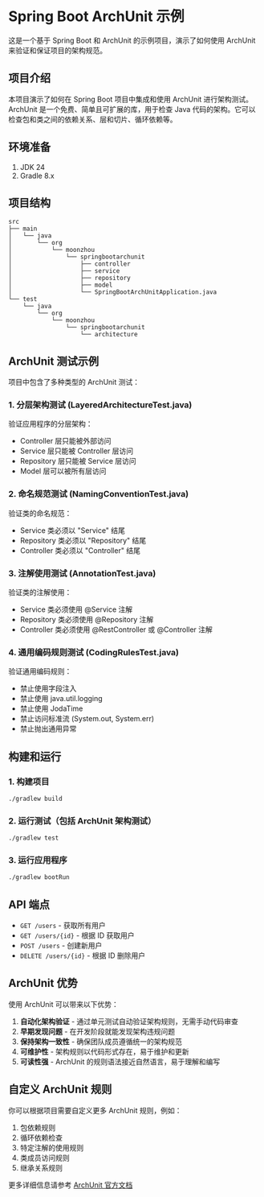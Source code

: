 # Spring Boot ArchUnit 示例

这是一个基于 Spring Boot 和 ArchUnit 的示例项目，演示了如何使用 ArchUnit 来验证和保证项目的架构规范。

## 项目介绍

本项目演示了如何在 Spring Boot 项目中集成和使用 ArchUnit 进行架构测试。ArchUnit 是一个免费、简单且可扩展的库，用于检查 Java 代码的架构。它可以检查包和类之间的依赖关系、层和切片、循环依赖等。

## 环境准备

1. JDK 24
2. Gradle 8.x

## 项目结构

```
src
├── main
│   └── java
│       └── org
│           └── moonzhou
│               └── springbootarchunit
│                   ├── controller
│                   ├── service
│                   ├── repository
│                   ├── model
│                   └── SpringBootArchUnitApplication.java
└── test
    └── java
        └── org
            └── moonzhou
                └── springbootarchunit
                    └── architecture
```

## ArchUnit 测试示例

项目中包含了多种类型的 ArchUnit 测试：

### 1. 分层架构测试 (LayeredArchitectureTest.java)

验证应用程序的分层架构：
- Controller 层只能被外部访问
- Service 层只能被 Controller 层访问
- Repository 层只能被 Service 层访问
- Model 层可以被所有层访问

### 2. 命名规范测试 (NamingConventionTest.java)

验证类的命名规范：
- Service 类必须以 "Service" 结尾
- Repository 类必须以 "Repository" 结尾
- Controller 类必须以 "Controller" 结尾

### 3. 注解使用测试 (AnnotationTest.java)

验证类的注解使用：
- Service 类必须使用 @Service 注解
- Repository 类必须使用 @Repository 注解
- Controller 类必须使用 @RestController 或 @Controller 注解

### 4. 通用编码规则测试 (CodingRulesTest.java)

验证通用编码规则：
- 禁止使用字段注入
- 禁止使用 java.util.logging
- 禁止使用 JodaTime
- 禁止访问标准流 (System.out, System.err)
- 禁止抛出通用异常

## 构建和运行

### 1. 构建项目

```bash
./gradlew build
```

### 2. 运行测试（包括 ArchUnit 架构测试）

```bash
./gradlew test
```

### 3. 运行应用程序

```bash
./gradlew bootRun
```

## API 端点

- `GET /users` - 获取所有用户
- `GET /users/{id}` - 根据 ID 获取用户
- `POST /users` - 创建新用户
- `DELETE /users/{id}` - 根据 ID 删除用户

## ArchUnit 优势

使用 ArchUnit 可以带来以下优势：

1. **自动化架构验证** - 通过单元测试自动验证架构规则，无需手动代码审查
2. **早期发现问题** - 在开发阶段就能发现架构违规问题
3. **保持架构一致性** - 确保团队成员遵循统一的架构规范
4. **可维护性** - 架构规则以代码形式存在，易于维护和更新
5. **可读性强** - ArchUnit 的规则语法接近自然语言，易于理解和编写

## 自定义 ArchUnit 规则

你可以根据项目需要自定义更多 ArchUnit 规则，例如：

1. 包依赖规则
2. 循环依赖检查
3. 特定注解的使用规则
4. 类成员访问规则
5. 继承关系规则

更多详细信息请参考 [ArchUnit 官方文档](https://www.archunit.org/)